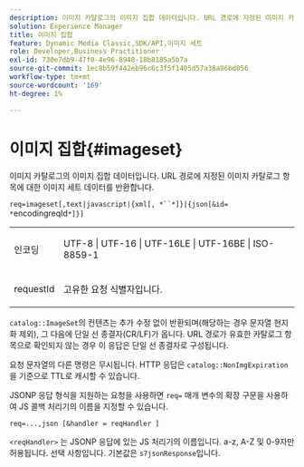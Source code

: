 ```yaml
---
description: 이미지 카탈로그의 이미지 집합 데이터입니다. URL 경로에 지정된 이미지 카탈로그 항목에 대한 이미지 세트 데이터를 반환합니다.
solution: Experience Manager
title: 이미지 집합
feature: Dynamic Media Classic,SDK/API,이미지 세트
role: Developer,Business Practitioner
exl-id: 730e7db9-47f0-4e96-8948-18b8185a5b7a
source-git-commit: 1ec8b59f442eb96c6c3f5f1405d57a38a86bd056
workflow-type: tm+mt
source-wordcount: '169'
ht-degree: 1%

---
```


# 이미지 집합{#imageset}

이미지 카탈로그의 이미지 집합 데이터입니다. URL 경로에 지정된 이미지 카탈로그 항목에 대한 이미지 세트 데이터를 반환합니다.

`req=imageset[,text|javascript|{xml[, *``*]}|{json[&id= *`encodingreqId`*]}]`

<table id="simpletable_86FF9E59B11D4C408F0D932D46CC2F8E"> 
 <tr class="strow"> 
  <td class="stentry"> <p><span class="codeph"><span class="varname"> 인코딩</span></span> </p> </td> 
  <td class="stentry"> <p><span class="codeph"> UTF-8 | UTF-16 | UTF-16LE | UTF-16BE | ISO-8859-1</span> </p></td> 
 </tr> 
 <tr class="strow"> 
  <td class="stentry"> <p><span class="codeph"><span class="varname"> requestId</span></span> </p></td> 
  <td class="stentry"> <p>고유한 요청 식별자입니다. </p></td> 
 </tr> 
</table>

`catalog::ImageSet`의 컨텐츠는 추가 수정 없이 반환되며(해당하는 경우 문자열 현지화 제외), 그 다음에 단일 선 종결자(CR/LF)가 옵니다. URL 경로가 유효한 카탈로그 항목으로 확인되지 않는 경우 이 응답은 단일 선 종결자로 구성됩니다.

요청 문자열의 다른 명령은 무시됩니다. HTTP 응답은 `catalog::NonImgExpiration`을 기준으로 TTL로 캐시할 수 있습니다.

JSONP 응답 형식을 지원하는 요청을 사용하면 `req=` 매개 변수의 확장 구문을 사용하여 JS 콜백 처리기의 이름을 지정할 수 있습니다.

`req=...,json [&handler = reqHandler ]`

`<reqHandler>` 는 JSONP 응답에 있는 JS 처리기의 이름입니다. a-z, A-Z 및 0-9자만 허용됩니다. 선택 사항입니다. 기본값은 `s7jsonResponse`입니다.
